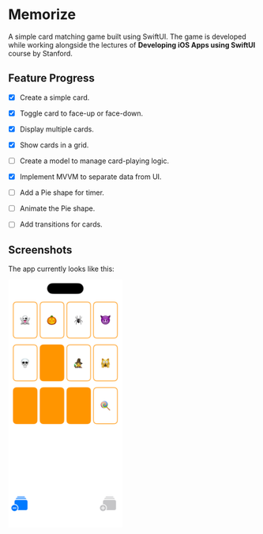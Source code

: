 # Memorize
A simple card matching game built using SwiftUI. The game is developed while working alongside the lectures of **Developing iOS Apps using SwiftUI** course by Stanford.


## Feature Progress
- [x] Create a simple card.
- [x] Toggle card to face-up or face-down.
- [x] Display multiple cards.
- [x] Show cards in a grid.
- [ ] Create a model to manage card-playing logic.
- [x] Implement MVVM to separate data from UI.
- [ ] Add a Pie shape for timer.
- [ ] Animate the Pie shape.
- [ ] Add transitions for cards.



## Screenshots
The app currently looks like this:

<img src="/Screenshots/Memorize.png" width="231" height="500" alt="Memorize">
